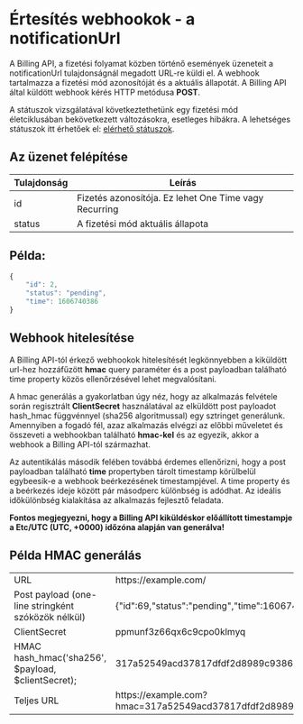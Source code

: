 # Értesítés webhookok - a notificationUrl

A Billing API, a fizetési folyamat közben történő események üzeneteit a notificationUrl tulajdonságnál megadott URL-re küldi el.
A webhook tartalmazza a fizetési mód azonosítóját és a aktuális állapotát. A Billing API által küldött webhook kérés HTTP metódusa **POST**.

A státuszok vizsgálatával következtethetünk egy fizetési mód életciklusában bekövetkezett változásokra, esetleges hibákra.
A lehetséges státuszok itt érhetőek el: [elérhető státuszok](../docs/statuses.md).

## Az üzenet felépítése

| Tulajdonság | Leírás                                                |
|-------------|-------------------------------------------------------|
| id          | Fizetés azonosítója. Ez lehet One Time vagy Recurring |
| status   |    A fizetési mód aktuális állapota |

## Példa:

```javascript
{
    "id": 2,
    "status": "pending",
    "time": 1606740386
}
```

## Webhook hitelesítése

A Billing API-tól érkező webhookok hitelesítését legkönnyebben a kiküldött url-hez hozzáfűzött **hmac** query paraméter és a post payloadban található time property közös ellenőrzésével lehet megvalósítani.

A hmac generálás a gyakorlatban úgy néz, hogy az alkalmazás felvétele során regisztrált **ClientSecret** használatával az elküldött post payloadot hash_hmac függvénnyel (sha256 algoritmussal) egy sztringet generálunk.
Amennyiben a fogadó fél, azaz alkalmazás elvégzi az előbbi műveletet és összeveti a webhookban található **hmac-kel** és az egyezik, akkor a webhook a Billing API-tól származhat.

Az autentikálás második felében továbbá érdemes ellenőrizni, hogy a post payloadban található **time** propertyben tárolt timestamp körülbelül egybeesik-e a webhook beérkezésének timestampjével.
A time property és a beérkezés ideje között pár másodperc különbség is adódhat. Az ideális időkülönbség kialakítása az alkalmazás fejlesztő feladata.

**Fontos megjegyezni, hogy a Billing API kiküldéskor előállított timestampje a Etc/UTC (UTC, +0000) időzóna alapján van generálva!**

## Példa HMAC generálás

<table>
    <tr>
        <td>URL</td>
        <td>https://example.com/</td>
    </tr>
    <tr>
        <td>Post payload (one-line stringként szóközök nélkül)</td>
        <td>{"id":69,"status":"pending","time":1606740386}</td>
    </tr>
    <tr>
        <td>ClientSecret</td>
        <td>ppmunf3z66qx6c9cpo0klmyq</td>
    </tr>
    <tr>
        <td>HMAC<br>hash_hmac('sha256', $payload, $clientSecret);</td>
        <td>317a52549acd37817dfdf2d8989c9386b3d448faa6bc2ff597c71eaa37c76ee3</td>
    </tr>
    <tr>
        <td>Teljes URL</td>
        <td>https://example.com?hmac=317a52549acd37817dfdf2d8989c9386b3d448faa6bc2ff597c71eaa37c76ee3</td>
    </tr>
</table>
